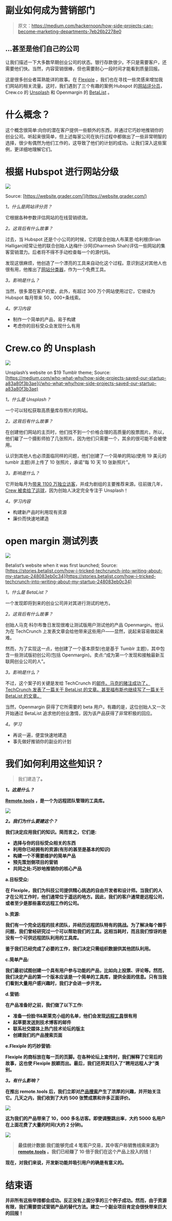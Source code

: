 # 副业如何成为营销部门

> 原文：<https://medium.com/hackernoon/how-side-projects-can-become-marketing-departments-7eb26b2278e0>

## …甚至是他们自己的公司

让我们描述一下大多数早期创业公司的状态。银行存款很少。不只是需要客户，还需要他们快。当然，内容营销很棒，但也需要耐心一段时间才能看到质量回报。

这是很多创业者耳熟能详的故事。在 [Flexiple](https://flexiple.com) ，我们也在寻找一些灵感来增加我们网站的相关流量。这时，我们遇到了三个有趣的案例:Hubspot 的[网站评分员](https://website.grader.com/)，Crew.co 的 [Unsplash](https://unsplash.com/) 和 Openmargin 的 [BetaList](https://betalist.com/) 。

# **什么概念？**

这个概念很简单:向你的潜在客户提供一些额外的东西，并通过它巧妙地推销你的创业公司。听起来很简单，但上述每家公司在执行过程中都做出了一些非常明智的选择，很少有偶然为他们工作的，这导致了他们的计划的成功。让我们深入这些案例，更详细地理解它们。

# **根据 Hubspot 进行网站分级**

![](img/2221db212836746f0f8b8faf4e5c3d8c.png)

Source: [https://website.grader.com/](https://website.grader.com/)

*1。什么是网站评分员？*

它根据各种参数评估网站的在线营销绩效。

*2。这背后有什么故事？*

过去，当 Hubspot 还是个小公司的时候，它的联合创始人布莱恩·哈利根(Brian Halligan)经常让他的联合创始人达梅什·沙阿(Dharmesh Shah)评估一些网站的集客营销潜力。后者将不得不手动检查每一个的源代码。

发现这很麻烦，他创造了一个漂亮的工具来自动化这个过程。意识到这对其他人也很有用，他推出了[网站分类器](https://website.grader.com/)，作为一个免费工具。

*3。影响是什么？*

当然，很多潜在客户的爱。此外，有超过 300 万个网站使用过它，它继续为 Hubspot 每月带来 50，000+条线索。

*4。学习内容*

*   制作一个简单的产品，易于构建
*   考虑你的目标受众会发现什么有用

# **Crew.co 的 Unsplash**

![](img/f5607d9cf096d7927e0f66d426029423.png)

Unsplash’s website on $19 Tumblr theme; Source: [https://medium.com/who-what-why/how-side-projects-saved-our-startup-a83a80f3b3ae](/who-what-why/how-side-projects-saved-our-startup-a83a80f3b3ae)

*1。什么是 Unsplash？*

一个可以轻松获取高质量库存照片的网站。

*2。这背后有什么故事？*

在创建他们网站的主页时，他们找不到一个价格合理的高质量的股票图片。所以，他们雇了一个摄影师拍了几张照片。因为他们只需要一个，其余的很可能不会被使用。

认识到其他人也必须面临同样的问题，他们创建了一个简单的网站(使用 19 美元的 tumblr 主题)并上传了 10 张照片，承诺“每 10 天 10 张新照片”。

*3。影响是什么？*

它开始每月为[带来 1100 万独立访客](/who-what-why/how-side-projects-saved-our-startup-a83a80f3b3ae)，并成为剧组的主要推荐来源。往前拨几年， [Crew 被卖给了运球](https://betakit.com/crew-sold-to-dribbble-as-co-founders-turn-focus-to-unsplash/)，因为创始人决定完全专注于 Unsplash！

*4。学习内容*

*   构建新产品时利用现有资源
*   廉价而快速地建造

# **open margin 测试列表**

![](img/0ead223d9a7c380c3993d389e41c3935.png)

Betalist’s website when it was first launched; Source: [https://stories.betalist.com/how-i-tricked-techcrunch-into-writing-about-my-startup-248083eb0c34](https://stories.betalist.com/how-i-tricked-techcrunch-into-writing-about-my-startup-248083eb0c34)

*1。什么是 BetaList？*

一个发现即将到来的创业公司并对其进行测试的地方。

*2。这背后有什么故事？*

创始人马克·科尔布鲁日发现很难让测试版用户测试他的产品 Openmargin。他认为在 TechCrunch 上发表文章会给他带来这些用户——显然，说起来容易做起来难。

然而，为了实现这一点，他创建了一个基本原型(也是基于 Tumblr 主题)，其中包含一些测试版初创公司(包括 Openmargin)。卖点:“成为第一个发现和接触最新互联网创业公司的人”。

*3。影响是什么？*

不过，这个案子的关键是发给 TechCrunch 的[邮件。马克的赌注成功了，TechCrunch 发表了一篇关于 BetaList 的文章。甚至福布斯也继续写了一篇关于 BetaList 的文章。](https://stories.betalist.com/how-i-tricked-techcrunch-into-writing-about-my-startup-248083eb0c34)

当然，Openmargin 获得了它所需要的 beta 用户。有趣的是，这位创始人又一次开始通过 BetaList 追求他的创业激情，因为该产品获得了非常积极的回应。

*4。学习*

*   再说一遍，便宜快速地建造
*   事先做好推销你的副业的计划

# 我们如何利用这些知识？

> 我们建造了[](https://remote.tools)**。**

***1。这是什么？***

**[Remote.tools](https://remote.tools) ，是一个为远程团队管理的工具库。**

**![](img/ecf55e55f8207644ea956620886c5b93.png)**

***2。我们为什么要建这个？***

**我们决定应用我们的知识。简而言之，它们是:**

*   **选择与你的目标受众相关的东西**
*   **利用你已经拥有的资源(有形的甚至是基本的知识)**
*   **构建一个不需要维护的简单产品**
*   **预先策划侧项目的营销**
*   **共同之处:巧妙地推销你的核心产品**

**a.目标受众:**

**在 Flexiple，我们为科技公司提供精心挑选的自由开发者和设计师。当我们的人才在公司工作时，他们通常位于遥远的地方。因此，我们的客户通常是远程公司，或者至少是那些喜欢远程工作的公司。**

**b.资源:**

**我们有一个完全远程的技术团队，并经历远程团队特有的挑战。为了解决每个棘手问题，我们曾经研究过一个可以帮助我们的工具。这相当耗时，而且我们惊讶的是没有一个可供远程团队利用的工具库。**

**鉴于我们已经完成了必要的工作，我们决定只需组织数据供其他团队利用。**

**c.简单产品:**

**我们最初试图创建一个具有用户参与功能的产品，比如向上投票、评论等。然而，我们决定产品的第一个版本应该是一个简单的工具库，提供全面的信息。只有当我们看到大量用户感兴趣时，我们才会进一步开发。**

**d.营销:**

**在产品准备好之前，我们做了以下工作:**

*   **准备一份脸书&斯莱克小组的名单，他们会发现[远程工具](https://remote.tools/)很有用**
*   **起草要发送到技术博客的邮件**
*   **联系社交媒体上热门技术论坛的版主**
*   **创建我们的产品搜索页面**

**e.Flexiple 的巧妙营销:**

**Flexiple 的商标放在每一页的页脚。在各种论坛上宣传时，我们解释了它背后的故事，这也使 Flexiple 脱颖而出。最后，我们还将其归入了“聘用远程人才”类别。**

***3。有什么影响？***

**在推出 remote.tools 后，我们立即对[产品搜索](https://www.producthunt.com/posts/remote-tools)产生了浓厚的兴趣，并开始关注它。几天之内，我们收到了大约 500 张赞成票和许多正面评价。**

**![](img/fafd4150b9f2eed63404f33cc9e74a41.png)**

**这为我们的产品带来了 10，000 多名访客。即使调整跳出率，大约 5000 名用户在上面花费了大量的时间(大约 2 分钟)。**

**![](img/31bdf583e35f9804f63d4cfd88c06877.png)**

> **最佳统计数据:我们能够完成 4 笔客户交易，其中客户称销售线索来源为 [remote.tools](https://remote.tools/) 。我们已经赚了 10 倍于我们在这个产品上投入的钱！**

**现在，对我们来说，开发新功能并吸引用户的确是有意义的。**

# ****结束语****

**并非所有这些举措都会成功。反正没有上面分享的三个例子成功。然而，由于资源有限，我们需要尝试营销产品的替代方法。建立一个副业项目肯定会很快带来巨大的回报！**